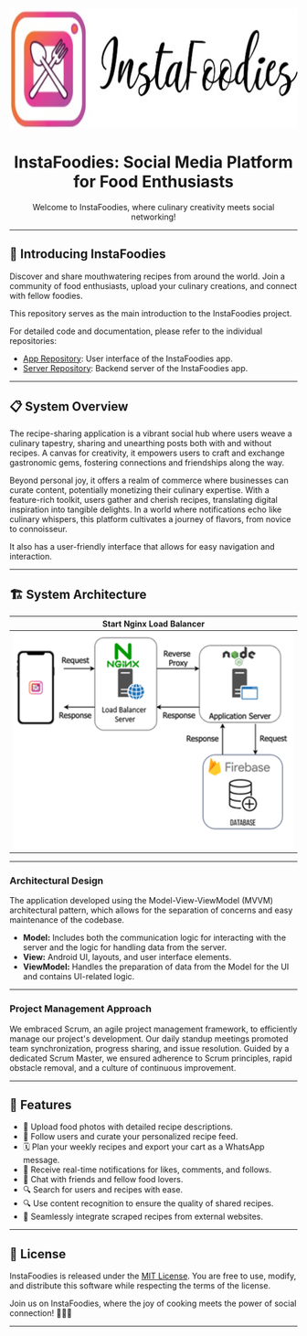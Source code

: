 <div align="center">
  <img src="pics/logo.jpeg" alt="InstaFoodies Logo"  width="1000" height="210"/>
  <h1>InstaFoodies: Social Media Platform for Food Enthusiasts</h1>
  <p>Welcome to InstaFoodies, where culinary creativity meets social networking!</p>
</div>

---

## 🍔 Introducing InstaFoodies

Discover and share mouthwatering recipes from around the world. Join a community of food enthusiasts, upload your culinary creations, and connect with fellow foodies.

This repository serves as the main introduction to the InstaFoodies project.

For detailed code and documentation, please refer to the individual repositories:

- [App Repository](https://github.com/orelz890/InstaFoodies): User interface of the InstaFoodies app.
- [Server Repository](https://github.com/orelz890/InstaFoodies_server): Backend server of the InstaFoodies app.

---

## 📋 System Overview

The recipe-sharing application is a vibrant social hub where users weave a culinary tapestry, sharing and unearthing posts both with and without recipes. A canvas for creativity, it empowers users to craft and exchange gastronomic gems, fostering connections and friendships along the way.

Beyond personal joy, it offers a realm of commerce where businesses can curate content, potentially monetizing their culinary expertise. With a feature-rich toolkit, users gather and cherish recipes, translating digital inspiration into tangible delights. In a world where notifications echo like culinary whispers, this platform cultivates a journey of flavors, from novice to connoisseur.

It also has a user-friendly interface that allows for easy navigation and interaction.

---

## 🏗️ System Architecture

| Start Nginx Load Balancer |
| :---: |
| <img src="pics/system_architecture.png" alt="system_architecture" width="700" /> |

---

### Architectural Design

The application developed using the Model-View-ViewModel (MVVM) architectural pattern, which allows for the separation of concerns and easy maintenance of the codebase.

- **Model:** Includes both the communication logic for interacting with the server and the logic for handling data from the server.
- **View:** Android UI, layouts, and user interface elements.
- **ViewModel:** Handles the preparation of data from the Model for the UI and contains UI-related logic.

---


###  Project Management Approach

We embraced Scrum, an agile project management framework, to efficiently manage our project's development. Our daily standup meetings promoted team synchronization, progress sharing, and issue resolution. Guided by a dedicated Scrum Master, we ensured adherence to Scrum principles, rapid obstacle removal, and a culture of continuous improvement.


---

## 🌟 Features

- 📸 Upload food photos with detailed recipe descriptions.
- 👥 Follow users and curate your personalized recipe feed.
- 🗓️ Plan your weekly recipes and export your cart as a WhatsApp message.
- 🔔 Receive real-time notifications for likes, comments, and follows.
- 💬 Chat with friends and fellow food lovers.
- 🔍 Search for users and recipes with ease.
- 🔍 Use content recognition to ensure the quality of shared recipes.
- 🔗 Seamlessly integrate scraped recipes from external websites.

---

## 📜 License

InstaFoodies is released under the [MIT License](https://opensource.org/licenses/MIT). You are free to use, modify, and distribute this software while respecting the terms of the license.

Join us on InstaFoodies, where the joy of cooking meets the power of social connection! 🍳📸🥗

---

